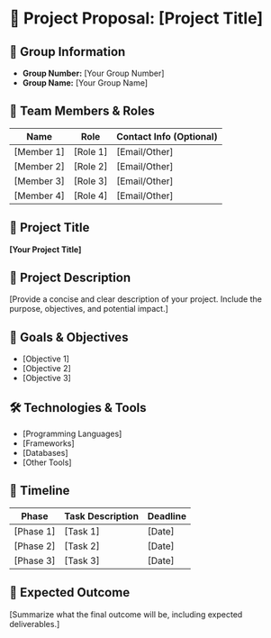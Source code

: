 # 📌 Project Proposal: [Project Title]

## 📂 Group Information
- **Group Number:** [Your Group Number]
- **Group Name:** [Your Group Name]

## 👥 Team Members & Roles
| Name            | Role                 | Contact Info (Optional) |
|---------------|--------------------|------------------------|
| [Member 1]    | [Role 1]           | [Email/Other]          |
| [Member 2]    | [Role 2]           | [Email/Other]          |
| [Member 3]    | [Role 3]           | [Email/Other]          |
| [Member 4]    | [Role 4]           | [Email/Other]          |

## 📝 Project Title
**[Your Project Title]**

## 📖 Project Description
[Provide a concise and clear description of your project. Include the purpose, objectives, and potential impact.]

## 🎯 Goals & Objectives
- [Objective 1]
- [Objective 2]
- [Objective 3]

## 🛠️ Technologies & Tools
- [Programming Languages]
- [Frameworks]
- [Databases]
- [Other Tools]

## 📆 Timeline
| Phase          | Task Description          | Deadline  |
|--------------|------------------------|----------|
| [Phase 1]    | [Task 1]               | [Date]   |
| [Phase 2]    | [Task 2]               | [Date]   |
| [Phase 3]    | [Task 3]               | [Date]   |

## 🚀 Expected Outcome
[Summarize what the final outcome will be, including expected deliverables.]